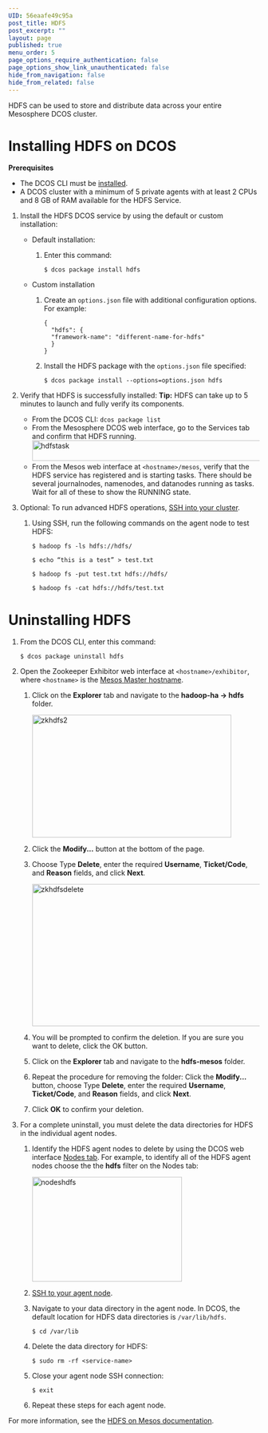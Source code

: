 ```yaml
---
UID: 56eaafe49c95a
post_title: HDFS
post_excerpt: ""
layout: page
published: true
menu_order: 5
page_options_require_authentication: false
page_options_show_link_unauthenticated: false
hide_from_navigation: false
hide_from_related: false
---
```

HDFS can be used to store and distribute data across your entire Mesosphere DCOS cluster.

# <a name="hdfsinstall"></a>Installing HDFS on DCOS

**Prerequisites**

*   The DCOS CLI must be [installed][1].
*   A DCOS cluster with a minimum of 5 private agents with at least 2 CPUs and 8 GB of RAM available for the HDFS Service.

1.  Install the HDFS DCOS service by using the default or custom installation:
    
    *   Default installation:
        
        1.  Enter this command:
            
                $ dcos package install hdfs
                
    
    *   Custom installation
        
        1.  Create an `options.json` file with additional configuration options. For example:
            
                {
                  "hdfs": {
                  "framework-name": "different-name-for-hdfs"
                  }
                }
                
        
        2.  Install the HDFS package with the `options.json` file specified:
            
                $ dcos package install --options=options.json hdfs
                

2.  Verify that HDFS is successfully installed: **Tip:** HDFS can take up to 5 minutes to launch and fully verify its components.
    
    *   From the DCOS CLI: `dcos package list`
    *   From the Mesosphere DCOS web interface, go to the Services tab and confirm that HDFS running. <a href="https://docs.mesosphere.com/wp-content/uploads/2015/12/hdfstask.png" rel="attachment wp-att-1524"><img src="https://docs.mesosphere.com/wp-content/uploads/2015/12/hdfstask.png" alt="hdfstask" width="721" height="41" class="alignnone size-full wp-image-1524" /></a>
    *   From the Mesos web interface at `<hostname>/mesos`, verify that the HDFS service has registered and is starting tasks. There should be several journalnodes, namenodes, and datanodes running as tasks. Wait for all of these to show the RUNNING state.

3.  Optional: To run advanced HDFS operations, [SSH into your cluster][2].
    
    1.  Using SSH, run the following commands on the agent node to test HDFS:
        
            $ hadoop fs -ls hdfs://hdfs/
            
            $ echo “this is a test” > test.txt
            
            $ hadoop fs -put test.txt hdfs://hdfs/
            
            $ hadoop fs -cat hdfs://hdfs/test.txt
            

# <a name="uninstall"></a>Uninstalling HDFS

1.  From the DCOS CLI, enter this command:
    
        $ dcos package uninstall hdfs
        

2.  Open the Zookeeper Exhibitor web interface at `<hostname>/exhibitor`, where `<hostname>` is the [Mesos Master hostname][3].
    
    1.  Click on the **Explorer** tab and navigate to the **hadoop-ha -> hdfs** folder.
        
        <a href="https://docs.mesosphere.com/wp-content/uploads/2015/12/zkhdfs2.png" rel="attachment wp-att-1620"><img src="https://docs.mesosphere.com/wp-content/uploads/2015/12/zkhdfs2.png" alt="zkhdfs2" width="399" height="246" class="alignnone size-full wp-image-1620" /></a>
    
    2.  Click the **Modify...** button at the bottom of the page.
    
    3.  Choose Type **Delete**, enter the required **Username**, **Ticket/Code**, and **Reason** fields, and click **Next**.
        
        <a href="https://docs.mesosphere.com/wp-content/uploads/2015/12/zkhdfsdelete.png" rel="attachment wp-att-1621"><img src="https://docs.mesosphere.com/wp-content/uploads/2015/12/zkhdfsdelete.png" alt="zkhdfsdelete" width="537" height="285" class="alignnone size-full wp-image-1621" /></a>
    
    4.  You will be prompted to confirm the deletion. If you are sure you want to delete, click the OK button.
    
    5.  Click on the **Explorer** tab and navigate to the **hdfs-mesos** folder.
    
    6.  Repeat the procedure for removing the folder: Click the **Modify...** button, choose Type **Delete**, enter the required **Username**, **Ticket/Code**, and **Reason** fields, and click **Next**.
    
    7.  Click **OK** to confirm your deletion.

3.  For a complete uninstall, you must delete the data directories for HDFS in the individual agent nodes.
    
    1.  Identify the HDFS agent nodes to delete by using the DCOS web interface [Nodes tab][4]. For example, to identify all of the HDFS agent nodes choose the the **hdfs** filter on the Nodes tab:
        
        <a href="https://docs.mesosphere.com/wp-content/uploads/2015/12/nodeshdfs.png" rel="attachment wp-att-1571"><img src="https://docs.mesosphere.com/wp-content/uploads/2015/12/nodeshdfs-600x419.png" alt="nodeshdfs" width="300" height="210" class="alignnone size-medium wp-image-1571" /></a>
    
    2.  [SSH to your agent node][2].
    
    3.  Navigate to your data directory in the agent node. In DCOS, the default location for HDFS data directories is `/var/lib/hdfs`.
        
            $ cd /var/lib
            
    
    4.  Delete the data directory for HDFS:
        
            $ sudo rm -rf <service-name>
            
    
    5.  Close your agent node SSH connection:
        
            $ exit
            
    
    6.  Repeat these steps for each agent node.

For more information, see the <a href="https://github.com/mesosphere/hdfs/" target="_blank">HDFS on Mesos documentation</a>.

 [1]: /install/cli/
 [2]: ../administration/sshcluster/
 [3]: /install/awscluster#launchdcos
 [4]: /getting-started/webinterface/#nodes